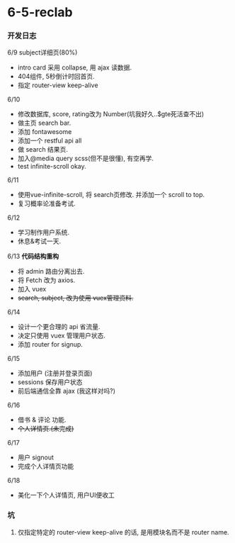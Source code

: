 # 6-5-reclab

### 开发日志

6/9 subject详细页(80%)
- intro card 采用 collapse, 用 ajax 读数据.
- 404组件, 5秒倒计时回首页.
- 指定 router-view keep-alive

6/10
- 修改数据库, score, rating改为 Number(坑我好久..$gte死活查不出)
- 做主页 search bar.
- 添加 fontawesome
- 添加一个 restful api all
- 做 search 结果页.
- 加入@media query scss(但不是很懂), 有空再学.
- test infinite-scroll okay.

6/11
- 使用vue-infinite-scroll, 将 search页修改. 并添加一个 scroll to top.
- 复习概率论准备考试.

6/12
- 学习制作用户系统.
- 休息&考试一天.

6/13 **代码结构重构**
- 将 admin 路由分离出去.
- 将 Fetch 改为 axios.
- 加入 vuex
- <del>search, subject, 改为使用 vuex管理资料.</del>

6/14 
- 设计一个更合理的 api 省流量.
- 决定只使用 vuex 管理用户状态.
- 添加 router for signup.

6/15
- 添加用户 (注册并登录页面)
- sessions 保存用户状态
- 前后端通信全靠 ajax (我这样对吗?)

6/16
- 借书 & 评论 功能.
- <del>个人详情页.(未完成)</del>

6/17
- 用户 signout
- 完成个人详情页功能

6/18
- 美化一下个人详情页, 用户UI便收工
### 坑

1. 仅指定特定的 router-view keep-alive 的话, 是用模块名而不是 router name.